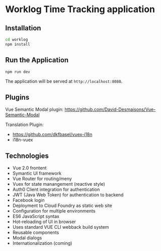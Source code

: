 # Worklog Time Tracking application

## Installation

```bash
cd worklog
npm install
```

## Run the Application

```bash
npm run dev
```

The application will be served at `http://localhost:8080`.

## Plugins
Vue Semantic Modal plugin:
https://github.com/David-Desmaisons/Vue-Semantic-Modal

Translation Plugin:
- https://github.com/dkfbasel/vuex-i18n
- i18n-vuex

## Technologies
  - Vue 2.0 frontent
  - Symantic UI framework
  - Vue Router for routing/meny
  - Vuex for state manangement (reactive style)
  - Auth0 Client integration for authentication
  - JWT (Java Web Token) for authentication to backend
  - Facebook login
  - Deployment to Cloud Foundry as static web site
  - Configuration for multiple environments
  - ES6 JavaScript syntax
  - Hot-reloading of UI in browser
  - Uses standard VUE CLI webback build system
  - Reusable components
  - Modal dialogs
  - Internationalization (coming)


